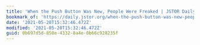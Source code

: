```yaml
---
title: 'When the Push Button Was New, People Were Freaked | JSTOR Daily'
bookmark_of: 'https://daily.jstor.org/when-the-push-button-was-new-people-were-freaked/'
date: '2021-05-20T15:32:46.472Z'
modified: '2021-05-20T15:32:46.472Z'
guid: 0b697d5d-850e-4332-8a4e-0b66c928235f
---
```

 
